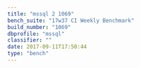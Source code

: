 ```yaml
---
title: "mssql 2 1069"
bench_suite: "17w37 CI Weekly Benchmark"
build_number: "1069"
dbprofile: "mssql"
classifier: ""
date: 2017-09-11T17:50:44
type: "bench"
---
```


